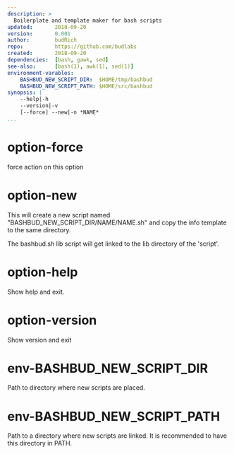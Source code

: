 ```yaml
---
description: >
  Boilerplate and template maker for bash scripts
updated:       2018-09-20
version:       0.001
author:        budRich
repo:          https://github.com/budlabs
created:       2018-09-20
dependencies:  [bash, gawk, sed]
see-also:      [bash(1), awk(1), sed(1)]
environment-varables:
    BASHBUD_NEW_SCRIPT_DIR:  $HOME/tmp/bashbud
    BASHBUD_NEW_SCRIPT_PATH: $HOME/src/bashbud
synopsis: |
    --help|-h
    --version|-v
    [--force] --new|-n *NAME*
...
```




# option-force

force action on this option

# option-new

This will create a new script named
"BASHBUD_NEW_SCRIPT_DIR/NAME/NAME.sh" and copy the
info template to the same directory. 

The bashbud.sh lib script will get linked to the lib directory of the 'script'.

# option-help
Show help and exit.

# option-version
Show version and exit

# env-BASHBUD_NEW_SCRIPT_DIR

Path to directory where new scripts are placed.

# env-BASHBUD_NEW_SCRIPT_PATH

Path to a directory where new scripts are linked.
It is recommended to have this directory in PATH.
